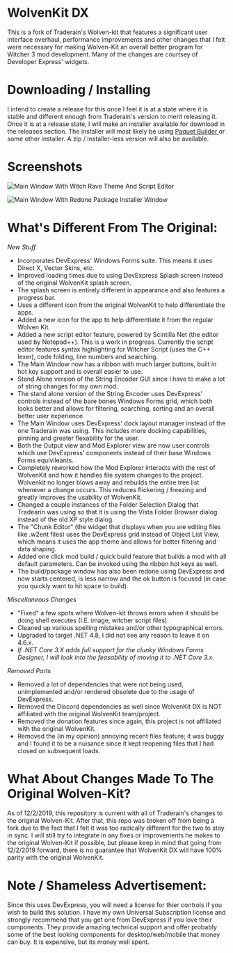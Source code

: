 # WolvenKit DX

This is a fork of Traderain's Wolven-kit that features a significant user interface overhaul, performance improvements and other changes that I felt were necessary for making Wolven-Kit an overall better program for Witcher 3 mod development. Many of the changes are courtsey of Developer Express' widgets. 

# Downloading / Installing

I intend to create a release for this once I feel it is at a state where it is stable and different enough from Traderain's version to merit releasing it. Once it is at a release state, I will make an installer available for download in the releases section. The installer will most likely be using <a href="https://www.installpackbuilder.com/"> Paquet Builder </a> or some other installer. A zip / installer-less version will also be available.

# Screenshots
![Main Window With Witch Rave Theme And Script Editor](https://user-images.githubusercontent.com/33742520/71497014-3f0d6e80-2824-11ea-9826-0b59e068f75e.png)

![Main Window With Redone Package Installer Window](https://user-images.githubusercontent.com/33742520/71497048-69f7c280-2824-11ea-98ad-544089c8dcec.png)


# What's Different From The Original: 

<i>New Stuff </i>
- Incorporates DevExpress' Windows Forms suite. This means it uses Direct X, Vector Skins, etc.
- Improved loading times due to using DevExpress Splash screen instead of the original WolvenKit splash screen.
- The splash screen is entirely different in appearance and also features a progress bar.
- Uses a different icon from the original WolvenKit to help differentiate the apps.
- Added a new icon for the app to help differentiate it from the regular Wolven Kit.
- Added a new script editor feature, powered by Scintilla Net (the editor used by Notepad++). This is a work in progress. Currently the script editor features syntax highlighting for Witcher Script (uses the C++ lexer), code folding, line numbers and searching. 
- The Main Window now has a ribbon with much larger buttons, built in hot key support and is overall easier to use.
- Stand Alone version of the String Encoder GUI since I have to make a lot of string changes for my own mod.
- The stand alone version of the String Encoder uses DevExpress' controls instead of the bare bones Windows Forms grid, which both looks better and allows for filtering, searching, sorting and an overall better user experience.
- The Main Window uses DevExpress' dock layout manager instead of the one Traderain was using. This includes more docking capabilities, pinning and greater flexability for the user.
- Both the Output view and Mod Explorer view are now user controls which use DevExpress' components instead of their base Windows Forms equivileants.
- Completely reworked how the Mod Explorer interacts with the rest of WolvenKit and how it handles file system changes to the project. Wolvenkit no longer blows away and rebuilds the entire tree list whenever a change occurs. This reduces flickering / freezing and greatly improves the usability of WolvenKit.
- Changed a couple instances of the Folder Selection Dialog that Tradearin was using so that it is using the Vista Folder Browser dialog instead of the old XP style dialog.
- The "Chunk Editor" (the widget that displays when you are editing files like .w2ent files) uses the DevExpress grid instead of Object List View, which means it uses the app theme and allows for better filtering and data shaping.
- Added one click mod build / quick build feature that builds a mod with all default parameters. Can be invoked using the ribbon hot keys as well.
- The build/package window has also been redone using DevExpress and now starts centered, is less narrow and the ok button is focused (in case you quickly want to hit space to build).

<i>Miscellaneous Changes </i>
- "Fixed" a few spots where Wolven-kit throws errors when it should be doing shell executes (I.E. image, witcher script files).
- Cleaned up various spelling mistakes and/or other typographical errors.
- Upgraded to target .NET 4.8, I did not see any reason to leave it on 4.6.x. 
- *If .NET Core 3.X adds full support for the clunky Windows Forms Designer, I will look into the feasability of moving it to .NET Core 3.x.*

<i>Removed Parts</i>
- Removed a lot of dependencies that were not being used, unimplemented and/or rendered obsolete due to the usage of DevExpress.
- Removed the Discord dependencies as well since WolvenKit DX is NOT affiliated with the original WolvenKit team/project. 
- Removed the donation features since again, this project is not affiliated with the original WolvenKit. 
- Removed the (in my opinion) annoying recent files feature; it was buggy and I found it to be a nuisance since it kept reopening files that I had closed on subsequent loads.


# What About Changes Made To The Original Wolven-Kit?

As of 12/2/2019, this repository is current with all of Traderain's changes to the original Wolven-Kit. After that, this repo was broken off from being a fork due to the fact that I felt it was too radically different for the two to stay in sync. I will still try to integrate in any fixes or improvements he makes to the original Wolven-Kit if possible, but please keep in mind that going from 12/2/2019 forward, there is no guarantee that WolvenKit DX will have 100% parity with the original WolvenKit. 

# Note / Shameless Advertisement: 
Since this uses DevExpress, you will need a license for thier controls if you wish to build this solution. I have my own Universal Subscription license and strongly recommend that you get one from DevExpress if you love their components. They provide amazing technical support and offer probably some of the best looking components for desktop/web/mobile that money can buy. It is expensive, but its money well spent. 
